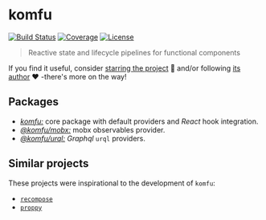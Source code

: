 # komfu

[![Build Status](https://img.shields.io/travis/rafamel/komfu/master.svg)](https://travis-ci.org/rafamel/komfu)
[![Coverage](https://img.shields.io/coveralls/rafamel/komfu/master.svg)](https://coveralls.io/github/rafamel/komfu)
[![License](https://img.shields.io/github/license/rafamel/komfu.svg)](https://github.com/rafamel/komfu/blob/master/LICENSE)

> Reactive state and lifecycle pipelines for functional components

If you find it useful, consider [starring the project](https://github.com/rafamel/komfu) 💪 and/or following [its author](https://github.com/rafamel) ❤️ -there's more on the way!

## Packages

* [*komfu:*](https://github.com/rafamel/komfu/tree/master/packages/komfu) core package with default providers and *React* hook integration.
* [*@komfu/mobx:*](https://github.com/rafamel/komfu/tree/master/packages/mobx) mobx observables provider.
* [*@komfu/urql:*](https://github.com/rafamel/komfu/tree/master/packages/urql) *Graphql* `urql` providers.

## Similar projects

These projects were inspirational to the development of `komfu`:

* [`recompose`](https://github.com/acdlite/recompose)
* [`proppy`](https://github.com/fahad19/proppy)
